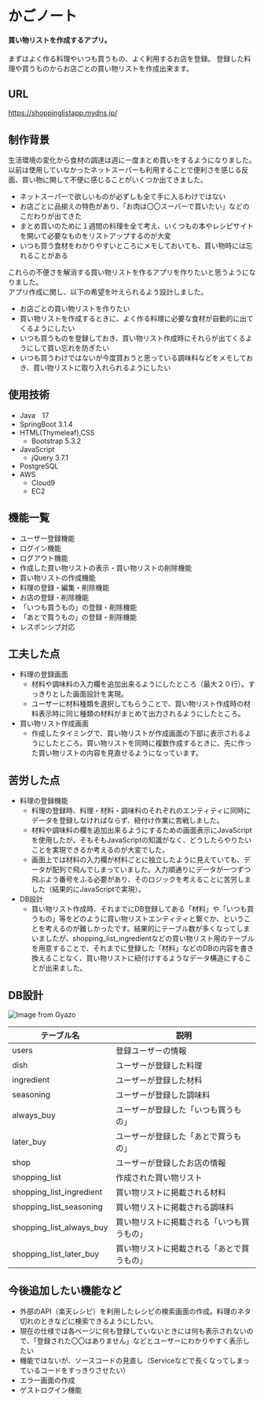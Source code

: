 # かごノート
#### 買い物リストを作成するアプリ。
まずはよく作る料理やいつも買うもの、よく利用するお店を登録。
登録した料理や買うものからお店ごとの買い物リストを作成出来ます。

## URL
https://shoppinglistapp.mydns.jp/

## 制作背景
生活環境の変化から食材の調達は週に一度まとめ買いをするようになりました。<br>
以前は使用していなかったネットスーパーも利用することで便利さを感じる反面、買い物に関して不便に感じることがいくつか出てきました。<br>

- ネットスーパーで欲しいものが必ずしも全て手に入るわけではない
- お店ごとに品揃えの特色があり、「お肉は〇〇スーパーで買いたい」などのこだわりが出てきた
- まとめ買いのために１週間の料理を全て考え、いくつもの本やレシピサイトを開いて必要なものをリストアップするのが大変
- いつも買う食材をわかりやすいところにメモしておいても、買い物時には忘れることがある

これらの不便さを解消する買い物リストを作るアプリを作りたいと思うようになりました。<br>
アプリ作成に関し、以下の希望を叶えられるよう設計しました。<br>

- お店ごとの買い物リストを作りたい
- 買い物リストを作成するときに、よく作る料理に必要な食材が自動的に出てくるようにしたい
- いつも買うものを登録しておき、買い物リスト作成時にそれらが出てくるようにして買い忘れを防ぎたい
- いつも買うわけではないが今度買おうと思っている調味料などをメモしておき、買い物リストに取り入れられるようにしたい

## 使用技術
- Java　17
- SpringBoot 3.1.4
- HTML(Thymeleaf),CSS
  - Bootstrap 5.3.2
- JavaScript
  - jQuery 3.7.1
- PostgreSQL
- AWS
  - Cloud9
  - EC2  

## 機能一覧
- ユーザー登録機能
- ログイン機能
- ログアウト機能
- 作成した買い物リストの表示・買い物リストの削除機能
- 買い物リストの作成機能
- 料理の登録・編集・削除機能
- お店の登録・削除機能
- 「いつも買うもの」の登録・削除機能
- 「あとで買うもの」の登録・削除機能
- レスポンシブ対応

## 工夫した点
- 料理の登録画面
  - 材料や調味料の入力欄を追加出来るようにしたところ（最大２０行）。すっきりとした画面設計を実現。　
  - ユーザーに材料種類を選択してもらうことで、買い物リスト作成時の材料表示時に同じ種類の材料がまとめて出力されるようにしたところ。
- 買い物リスト作成画面
  - 作成したタイミングで、買い物リストが作成画面の下部に表示されるようにしたところ。買い物リストを同時に複数作成するときに、先に作った買い物リストの内容を見直せるようになっています。

## 苦労した点
- 料理の登録機能
  - 料理の登録時、料理・材料・調味料のそれぞれのエンティティに同時にデータを登録しなければならず、紐付け作業に苦戦しました。
  - 材料や調味料の欄を追加出来るようにするための画面表示にJavaScriptを使用したが、そもそもJavaScriptの知識がなく、どうしたらやりたいことを実現できるか考えるのが大変でした。
  - 画面上では材料の入力欄が材料ごとに独立したように見えていても、データが配列で飛んでしまっていました。入力順通りにデータが一つずつ飛ぶよう番号をふる必要があり、そのロジックを考えることに苦労しました（結果的にJavaScriptで実現）。
- DB設計
  - 買い物リスト作成時、それまでにDB登録してある「材料」や「いつも買うもの」等をどのように買い物リストエンティティと繋ぐか、ということを考えるのが難しかったです。結果的にテーブル数が多くなってしまいましたが、shopping_list_ingredientなどの買い物リスト用のテーブルを用意することで、それまでに登録した「材料」などのDBの内容を書き換えることなく、買い物リストに紐付けするようなデータ構造にすることが出来ました。

## DB設計

![Image from Gyazo](https://i.gyazo.com/f8d2729b6ca73564dd8528f95a57ff51.png)

| テーブル名 | 説明 |
| ---- | ---- |
| users | 登録ユーザーの情報 |
| dish | ユーザーが登録した料理 |
| ingredient | ユーザーが登録した材料 |
| seasoning | ユーザーが登録した調味料 |
| always_buy | ユーザーが登録した「いつも買うもの」 |
| later_buy | ユーザーが登録した「あとで買うもの」 |
| shop | ユーザーが登録したお店の情報 |
| shopping_list | 作成された買い物リスト |
| shopping_list_ingredient | 買い物リストに掲載される材料 |
| shopping_list_seasoning | 買い物リストに掲載される調味料 |
| shopping_list_always_buy | 買い物リストに掲載される「いつも買うもの」 |
| shopping_list_later_buy | 買い物リストに掲載される「あとで買うもの」 |

## 今後追加したい機能など

- 外部のAPI（楽天レシピ）を利用したレシピの検索画面の作成。料理のネタ切れのときなどに検索できるようにしたい。
- 現在の仕様では各ページに何も登録していないときには何も表示されないので、「登録された〇〇はありません」などとユーザーにわかりやすく表示したい
- 機能ではないが、ソースコードの見直し（Serviceなどで長くなってしまっているコードをすっきりさせたい）
- エラー画面の作成
- ゲストログイン機能
